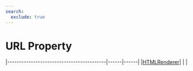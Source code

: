 ```yaml
---
search:
  exclude: true
---
```


<h1 class="heading"><span class="name">URL Property</span></h1>

|------------------------------------------|------|------|
|[HTMLRenderer](../objects/htmlrenderer.md)|&nbsp;|&nbsp;|

